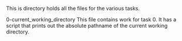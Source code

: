 This is directory holds all the files for the various tasks.

0-current_working_directory
This file contains work for task 0. It has a script that prints out the absolute pathname of the current working directory.

